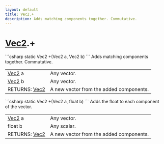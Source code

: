 ```yaml
---
layout: default
title: Vec2.+
description: Adds matching components together. Commutative.
---
```

# [Vec2]({{site.url}}/Pages/StereoKit/Vec2.html).+

<div class='signature' markdown='1'>
```csharp
static Vec2 +(Vec2 a, Vec2 b)
```
Adds matching components together. Commutative.
</div>

|  |  |
|--|--|
|[Vec2]({{site.url}}/Pages/StereoKit/Vec2.html) a|Any vector.|
|[Vec2]({{site.url}}/Pages/StereoKit/Vec2.html) b|Any vector.|
|RETURNS: [Vec2]({{site.url}}/Pages/StereoKit/Vec2.html)|A new vector from the added components.|

<div class='signature' markdown='1'>
```csharp
static Vec2 +(Vec2 a, float b)
```
Adds the float to each component of the vector.
</div>

|  |  |
|--|--|
|[Vec2]({{site.url}}/Pages/StereoKit/Vec2.html) a|Any vector.|
|float b|Any scalar.|
|RETURNS: [Vec2]({{site.url}}/Pages/StereoKit/Vec2.html)|A new vector from the added components.|





